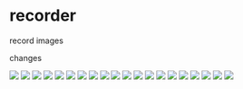 # recorder
record images

changes

![](http://52.24.85.100:8000/imgs/cat2.jpg?g=1)
![](http://52.24.85.100:8000/imgs/cat2.jpg?g=2)
![](http://52.24.85.100:8000/imgs/cat2.jpg?g=3)
![](http://52.24.85.100:8000/imgs/cat2.jpg?g=4)
![](http://52.24.85.100:8000/imgs/cat2.jpg?g=5)
![](http://52.24.85.100:8000/imgs/cat2.jpg?g=6)
![](http://52.24.85.100:8000/imgs/cat2.jpg?g=7)
![](http://52.24.85.100:8000/imgs/cat2.jpg?g=8)
![](http://52.24.85.100:8000/imgs/cat2.jpg?g=9)
![](http://52.24.85.100:8000/imgs/cat2.jpg?g=10)
![](http://52.24.85.100:8000/imgs/cat2.jpg?g=11)
![](http://52.24.85.100:8000/imgs/cat2.jpg?g=12)
![](http://52.24.85.100:8000/imgs/cat2.jpg?g=13)
![](http://52.24.85.100:8000/imgs/cat2.jpg?g=14)
![](http://52.24.85.100:8000/imgs/cat2.jpg?g=15)
![](http://52.24.85.100:8000/imgs/cat2.jpg?g=16)
![](http://52.24.85.100:8000/imgs/cat2.jpg?g=17)
![](http://52.24.85.100:8000/imgs/cat2.jpg?g=18)
![](http://52.24.85.100:8000/imgs/cat2.jpg?g=19)
![](http://52.24.85.100:8000/imgs/cat2.jpg?g=20)








